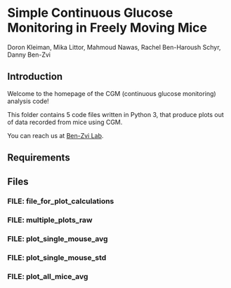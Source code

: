 # Simple Continuous Glucose Monitoring in Freely Moving Mice 

Doron Kleiman, Mika Littor, Mahmoud Nawas, Rachel Ben-Haroush Schyr, Danny Ben-Zvi 

## Introduction
Welcome to the homepage of the CGM (continuous glucose monitoring) analysis code!

This folder contains 5 code files written in Python 3, 
that produce plots out of data recorded from mice using CGM.

You can reach us at [Ben-Zvi Lab](https://www.benzvilab.com/).

## Requirements 

## Files
### FILE: file_for_plot_calculations
### FILE: multiple_plots_raw
### FILE: plot_single_mouse_avg
### FILE: plot_single_mouse_std
### FILE: plot_all_mice_avg



